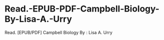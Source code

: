 # Read.-EPUB-PDF-Campbell-Biology-By-Lisa-A.-Urry
Read. [EPUB/PDF] Campbell Biology By : Lisa A. Urry
